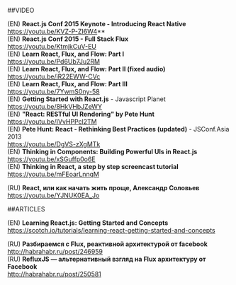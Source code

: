 ##VIDEO

(EN) **React.js Conf 2015 Keynote - Introducing React Native**  
https://youtu.be/KVZ-P-ZI6W4**  
(EN) **React.js Conf 2015 - Full Stack Flux**  
https://youtu.be/KtmjkCuV-EU  
(EN) **Learn React, Flux, and Flow: Part I**  
https://youtu.be/Pd6Ub7Ju2RM  
(EN) **Learn React, Flux, and Flow: Part II (fixed audio)**  
https://youtu.be/iR22EWW-CVc  
(EN) **Learn React, Flux, and Flow: Part III**  
https://youtu.be/7YwmS0ny-58  
(EN) **Getting Started with React.js** - Javascript Planet  
https://youtu.be/8HkVHbJZeWY  
(EN) **"React: RESTful UI Rendering" by Pete Hunt**  
https://youtu.be/IVvHPPcl2TM  
(EN) **Pete Hunt: React - Rethinking Best Practices (updated)** - JSConf.Asia 2013  
https://youtu.be/DgVS-zXgMTk  
(EN) **Thinking in Components: Building Powerful UIs in React.js**  
https://youtu.be/xSGuffp0o6E  
(EN) **Thinking in React, a step by step screencast tutorial**  
https://youtu.be/mFEoarLnnqM  


(RU) **React, или как начать жить проще, Александр Соловьев**  
https://youtu.be/YJNUK0EA_Jo  


##ARTICLES

(EN) **Learning React.js: Getting Started and Concepts**   https://scotch.io/tutorials/learning-react-getting-started-and-concepts  


(RU) **Разбираемся с Flux, реактивной архитектурой от facebook**  
http://habrahabr.ru/post/246959  
(RU) **RefluxJS — альтернативный взгляд на Flux архитектуру от Facebook**  
http://habrahabr.ru/post/250581  
